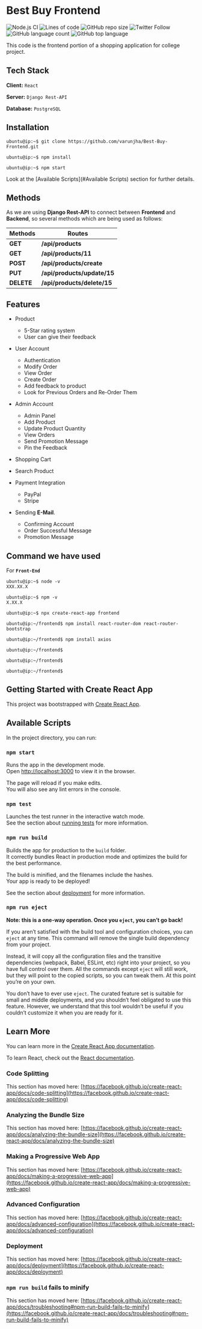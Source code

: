 # Best Buy Frontend

![Node.js CI](https://github.com/varunjha/Best-Buy-Frontend/workflows/Node.js%20CI/badge.svg)
![Lines of code](https://img.shields.io/tokei/lines/github/varunjha/Best-Buy-Frontend?style=flat)
![GitHub repo size](https://img.shields.io/github/repo-size/varunjha/Best-Buy-Frontend)
![Twitter Follow](https://img.shields.io/twitter/follow/varunjha089?style=flat)
![GitHub language count](https://img.shields.io/github/languages/count/varunjha/Best-Buy-Frontend)
![GitHub top language](https://img.shields.io/github/languages/top/varunjha/Best-Buy-Frontend)

This code is the frontend portion of a shopping application for college project.

[comment]: <> (## Screenshots)

[comment]: <> (![App Screenshot]&#40;https://via.placeholder.com/468x300?text=App+Screenshot+Here&#41;)

## Tech Stack

**Client:** `React`

**Server:** `Django Rest-API`

**Database:** `PostgreSQL`


## Installation

```colsole
ubuntu@ip:~$ git clone https://github.com/varunjha/Best-Buy-Frontend.git

ubuntu@ip:~$ npm install

ubuntu@ip:~$ npm start
```

Look at the [Available Scripts](#Available Scripts) section for further details.

## Methods

As we are using **Django Rest-API** to connect between **Frontend** and **Backend**, so several methods which are 
being used as follows:

| Methods | Routes |
|---|---|
| **GET** | **/api/products** |
| **GET** | **/api/products/11** |
| **POST** | **/api/products/create** |
| **PUT** | **/api/products/update/15** |
| **DELETE** | **/api/products/delete/15** |

## Features

- Product
    - 5-Star rating system
    - User can give their feedback

- User Account
    - Authentication
    - Modify Order
    - View Order
    - Create Order
    - Add feedback to product
    - Look for Previous Orders and Re-Order Them

- Admin Account
    - Admin Panel
    - Add Product
    - Update Product Quantity
    - View Orders
    - Send Promotion Message
    - Pin the Feedback

- Shopping Cart

- Search Product

- Payment Integration
    - PayPal
    - Stripe

- Sending **E-Mail**.
    - Confirming Account
    - Order Successful Message
    - Promotion Message

## Command we have used

For **`Front-End`**

```console
ubuntu@ip:~$ node -v
XXX.XX.X

ubuntu@ip:~$ npm -v
X.XX.X

ubuntu@ip:~$ npx create-react-app frontend

ubuntu@ip:~/frontend$ npm install react-router-dom react-router-bootstrap

ubuntu@ip:~/frontend$ npm install axios

ubuntu@ip:~/frontend$ 

ubuntu@ip:~/frontend$ 

ubuntu@ip:~/frontend$ 
```


## Getting Started with Create React App

This project was bootstrapped with [Create React App](https://github.com/facebook/create-react-app).

## Available Scripts

In the project directory, you can run:

### `npm start`

Runs the app in the development mode.\
Open [http://localhost:3000](http://localhost:3000) to view it in the browser.

The page will reload if you make edits.\
You will also see any lint errors in the console.

### `npm test`

Launches the test runner in the interactive watch mode.\
See the section about [running tests](https://facebook.github.io/create-react-app/docs/running-tests) for more information.

### `npm run build`

Builds the app for production to the `build` folder.\
It correctly bundles React in production mode and optimizes the build for the best performance.

The build is minified, and the filenames include the hashes.\
Your app is ready to be deployed!

See the section about [deployment](https://facebook.github.io/create-react-app/docs/deployment) for more information.

### `npm run eject`

**Note: this is a one-way operation. Once you `eject`, you can’t go back!**

If you aren’t satisfied with the build tool and configuration choices, you can `eject` at any time. This command will remove the single build dependency from your project.

Instead, it will copy all the configuration files and the transitive dependencies (webpack, Babel, ESLint, etc) right into your project, so you have full control over them. All the commands except `eject` will still work, but they will point to the copied scripts, so you can tweak them. At this point you’re on your own.

You don’t have to ever use `eject`. The curated feature set is suitable for small and middle deployments, and you shouldn’t feel obligated to use this feature. However, we understand that this tool wouldn’t be useful if you couldn’t customize it when you are ready for it.

## Learn More

You can learn more in the [Create React App documentation](https://facebook.github.io/create-react-app/docs/getting-started).

To learn React, check out the [React documentation](https://reactjs.org/).

### Code Splitting

This section has moved here: [https://facebook.github.io/create-react-app/docs/code-splitting](https://facebook.github.io/create-react-app/docs/code-splitting)

### Analyzing the Bundle Size

This section has moved here: [https://facebook.github.io/create-react-app/docs/analyzing-the-bundle-size](https://facebook.github.io/create-react-app/docs/analyzing-the-bundle-size)

### Making a Progressive Web App

This section has moved here: [https://facebook.github.io/create-react-app/docs/making-a-progressive-web-app](https://facebook.github.io/create-react-app/docs/making-a-progressive-web-app)

### Advanced Configuration

This section has moved here: [https://facebook.github.io/create-react-app/docs/advanced-configuration](https://facebook.github.io/create-react-app/docs/advanced-configuration)

### Deployment

This section has moved here: [https://facebook.github.io/create-react-app/docs/deployment](https://facebook.github.io/create-react-app/docs/deployment)

### `npm run build` fails to minify

This section has moved here: [https://facebook.github.io/create-react-app/docs/troubleshooting#npm-run-build-fails-to-minify](https://facebook.github.io/create-react-app/docs/troubleshooting#npm-run-build-fails-to-minify)
